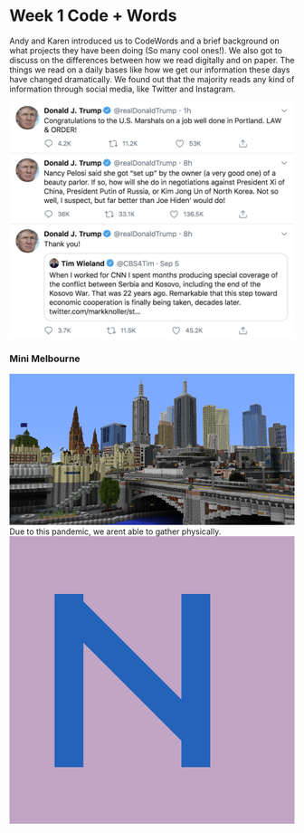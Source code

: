 # Week 1 Code + Words
Andy and Karen introduced us to CodeWords and a brief background on what projects they have been doing (So many cool ones!). We also got to discuss on the differences between how we read digitally and on paper. The things we read on a daily bases like how we get our information these days have changed dramatically. We found out that the majority reads any kind of information through social media, like Twitter and Instagram. 

<img src="donaldtrumptweet.JPG" width="600">

### Mini Melbourne
<img src="mindcraftmelbourne.png">
Due to this pandemic, we arent able to gather physically. 








<img src="initial N.JPG"> 
